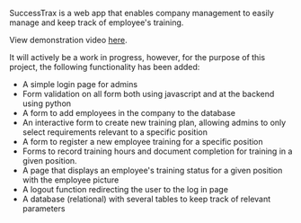 SuccessTrax is a web app that enables company management to easily manage
and keep track of employee's training. 

View demonstration video [here](https://www.youtube.com/watch?v=D6DfF0Hwt7Y).

It will actively be a work in progress,
however, for the purpose of this project, the following functionality has been added:
- A simple login page for admins
- Form validation on all form both using javascript and at the backend using python
- A form to add employees in the company to the database
- An interactive form to create new training plan, allowing admins to only select requirements relevant to a specific position
- A form to register a new employee training for a specific position
- Forms to record training hours and document completion for training in a given position.
- A page that displays an employee's training status for a given position with the employee picture
- A logout function redirecting the user to the log in page
- A database (relational) with several tables to keep track of relevant parameters